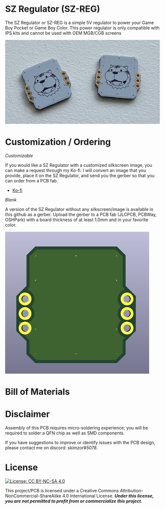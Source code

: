 # SZ Regulator (SZ-REG)
The SZ Regulator or SZ-REG is a simple 5V regulator to power your Game Boy Pocket or Game Boy Color. This power regulator is only compatible with IPS kits and cannot be used with OEM MGB/CGB screens

![](images/pcb_front.jpeg)

# Customization / Ordering

*Customizable*

If you would like a SZ Regulator with a customized silkscreen image, you can make a request through my Ko-fi.  I will convert an image that you provide, place it on the SZ Regulator, and send you the gerber so that you can order from a PCB fab.

- [Ko-fi](https://ko-fi.com/skimzor)

*Blank*

A version of the SZ Regulator without any silkscreen/image is available in this github as a gerber. Upload the gerber to a PCB fab (JLCPCB, PCBWay, OSHPark) with a board thickness of at least 1.0mm and in your favorite color.

![](images/pcb_blank.png)




# Bill of Materials

# Disclaimer

Assembly of this PCB requires micro-soldering experience; you will be required to solder a QFN chip as well as SMD components.

If you have suggestions to improve or identify issues with the PCB design, please contact me on discord: *skimzor#5078*.

# License

 [![License: CC BY-NC-SA 4.0](https://licensebuttons.net/l/by-nc-sa/4.0/80x15.png)](https://creativecommons.org/licenses/by-nc-sa/4.0/)
 
This project/PCB is licensed under a Creative Commons Attribution-NonCommercial-ShareAlike 4.0 International License. ***Under this license, you are not permitted to profit from or commercialize this project.***
